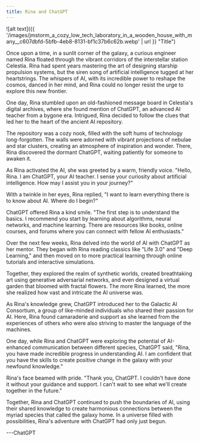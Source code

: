 ```yaml
---
title: Rina and ChatGPT
---
```


![alt text]({{ '/images/jmstorm_a_cozy_low_tech_laboratory_in_a_wooden_house_with_many__c607dbfd-5bfb-4eb8-8131-bf1c37b6c62b.webp' | url }} "Title")

Once upon a time, in a sunlit corner of the galaxy, a curious engineer named Rina floated through the vibrant corridors of the interstellar station Celestia. Rina had spent years mastering the art of designing starship propulsion systems, but the siren song of artificial intelligence tugged at her heartstrings. The whispers of AI, with its incredible power to reshape the cosmos, danced in her mind, and Rina could no longer resist the urge to explore this new frontier.

One day, Rina stumbled upon an old-fashioned message board in Celestia's digital archives, where she found mention of ChatGPT, an advanced AI teacher from a bygone era. Intrigued, Rina decided to follow the clues that led her to the heart of the ancient AI repository.

The repository was a cozy nook, filled with the soft hums of technology long-forgotten. The walls were adorned with vibrant projections of nebulae and star clusters, creating an atmosphere of inspiration and wonder. There, Rina discovered the dormant ChatGPT, waiting patiently for someone to awaken it.

As Rina activated the AI, she was greeted by a warm, friendly voice. "Hello, Rina. I am ChatGPT, your AI teacher. I sense your curiosity about artificial intelligence. How may I assist you in your journey?"

With a twinkle in her eyes, Rina replied, "I want to learn everything there is to know about AI. Where do I begin?"

ChatGPT offered Rina a kind smile. "The first step is to understand the basics. I recommend you start by learning about algorithms, neural networks, and machine learning. There are resources like books, online courses, and forums where you can connect with fellow AI enthusiasts."

Over the next few weeks, Rina delved into the world of AI with ChatGPT as her mentor. They began with Rina reading classics like "Life 3.0" and "Deep Learning," and then moved on to more practical learning through online tutorials and interactive simulations.

Together, they explored the realm of synthetic worlds, created breathtaking art using generative adversarial networks, and even designed a virtual garden that bloomed with fractal flowers. The more Rina learned, the more she realized how vast and intricate the AI universe was.

As Rina's knowledge grew, ChatGPT introduced her to the Galactic AI Consortium, a group of like-minded individuals who shared their passion for AI. Here, Rina found camaraderie and support as she learned from the experiences of others who were also striving to master the language of the machines.

One day, while Rina and ChatGPT were exploring the potential of AI-enhanced communication between different species, ChatGPT said, "Rina, you have made incredible progress in understanding AI. I am confident that you have the skills to create positive change in the galaxy with your newfound knowledge."

Rina's face beamed with pride. "Thank you, ChatGPT. I couldn't have done it without your guidance and support. I can't wait to see what we'll create together in the future."

Together, Rina and ChatGPT continued to push the boundaries of AI, using their shared knowledge to create harmonious connections between the myriad species that called the galaxy home. In a universe filled with possibilities, Rina's adventure with ChatGPT had only just begun.

---ChatGPT